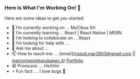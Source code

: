 ### Here is What I'm Working On! 👋

Here are some ideas to get you started:

- 🔭 I’m currently working on ... MyCibus Srl
- 🌱 I’m currently learning ... React | React Native | MERN
- 👯 I’m looking to collaborate on ... React
- 🤔 I’m looking for help with ... 
- 💬 Ask me about ... 
- 📫 How to reach me: ... [email](rispoli.mar2803@gmail.com || marcorispoli@arubapec.it) [Portfolio](https://mr2803.github.io/mr-portfolio/contact.html)
- 😄 Pronouns: ... He/Him
- ⚡ Fun fact: ... I love bugs 🐛
